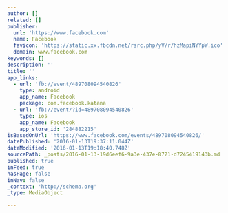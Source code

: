 ```yaml
---
author: []
related: []
publisher:
  url: 'https://www.facebook.com'
  name: Facebook
  favicon: 'https://static.xx.fbcdn.net/rsrc.php/yV/r/hzMapiNYYpW.ico'
  domain: www.facebook.com
keywords: []
description: ''
title: ''
app_links:
  - url: 'fb://event/489708094540826'
    type: android
    app_name: Facebook
    package: com.facebook.katana
  - url: 'fb://event/?id=489708094540826'
    type: ios
    app_name: Facebook
    app_store_id: '284882215'
isBasedOnUrl: 'https://www.facebook.com/events/489708094540826/'
datePublished: '2016-01-13T19:37:11.044Z'
dateModified: '2016-01-13T19:18:40.748Z'
sourcePath: _posts/2016-01-13-19d6eef6-9a3e-437e-8721-d7245419143b.md
published: true
inFeed: true
hasPage: false
inNav: false
_context: 'http://schema.org'
_type: MediaObject

---
```

>